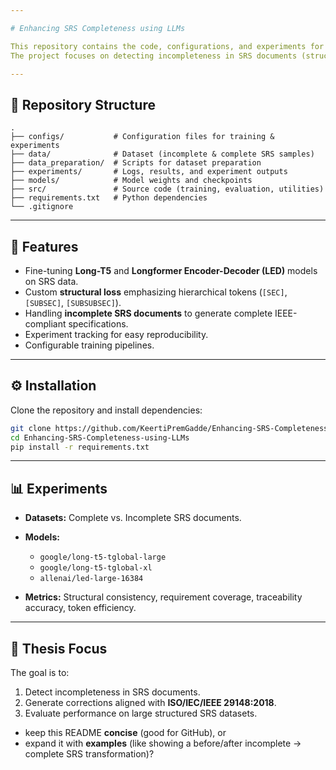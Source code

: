 ```yaml
---

# Enhancing SRS Completeness using LLMs

This repository contains the code, configurations, and experiments for my Master's Thesis project on enhancing **Software Requirements Specification (SRS) completeness** using **Large Language Models (LLMs)**.
The project focuses on detecting incompleteness in SRS documents (structural gaps, requirement coverage issues, traceability gaps, and requirement quality problems) and generating improved, IEEE 29148:2018–compliant specifications.

---
```


## 📂 Repository Structure

```
.
├── configs/           # Configuration files for training & experiments
├── data/              # Dataset (incomplete & complete SRS samples)
├── data_preparation/  # Scripts for dataset preparation
├── experiments/       # Logs, results, and experiment outputs
├── models/            # Model weights and checkpoints
├── src/               # Source code (training, evaluation, utilities)
├── requirements.txt   # Python dependencies
└── .gitignore
```

---

## 🚀 Features

* Fine-tuning **Long-T5** and **Longformer Encoder-Decoder (LED)** models on SRS data.
* Custom **structural loss** emphasizing hierarchical tokens (`[SEC]`, `[SUBSEC]`, `[SUBSUBSEC]`).
* Handling **incomplete SRS documents** to generate complete IEEE-compliant specifications.
* Experiment tracking for easy reproducibility.
* Configurable training pipelines.

---

## ⚙️ Installation

Clone the repository and install dependencies:

```bash
git clone https://github.com/KeertiPremGadde/Enhancing-SRS-Completeness-using-LLMs.git
cd Enhancing-SRS-Completeness-using-LLMs
pip install -r requirements.txt
```

---

## 📊 Experiments

* **Datasets:** Complete vs. Incomplete SRS documents.
* **Models:**

  * `google/long-t5-tglobal-large`
  * `google/long-t5-tglobal-xl`
  * `allenai/led-large-16384`
* **Metrics:** Structural consistency, requirement coverage, traceability accuracy, token efficiency.

---

## 📝 Thesis Focus

The goal is to:

1. Detect incompleteness in SRS documents.
2. Generate corrections aligned with **ISO/IEC/IEEE 29148:2018**.
3. Evaluate performance on large structured SRS datasets.

* keep this README **concise** (good for GitHub), or
* expand it with **examples** (like showing a before/after incomplete → complete SRS transformation)?

